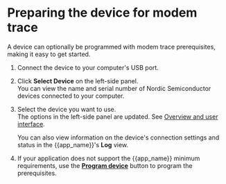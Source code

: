 # Preparing the device for modem trace

A device can optionally be programmed with modem trace prerequisites, making it easy to get started.

1. Connect the device to your computer's USB port.
2. Click **Select Device** on the left-side panel.</br>
   You can view the name and serial number of Nordic Semiconductor devices connected to your computer.
3. Select the device you want to use.</br>
    The options in the left-side panel are updated. See [Overview and user interface](./overview.md).

    You can also view information on the device's connection settings and status in the {{app_name}}'s **Log** view.

4. If your application does not support the {{app_name}} minimum requirements, use the [**Program device**](./overview.md#program-device) button to program the prerequisites.
